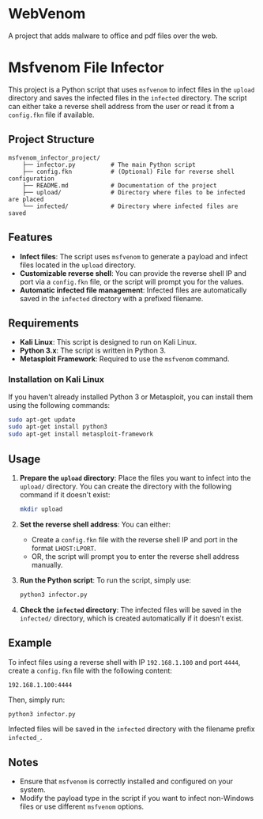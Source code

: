 
# WebVenom
A project that adds malware to office and pdf files over the web.


# Msfvenom File Infector

This project is a Python script that uses `msfvenom` to infect files in the `upload` directory and saves the infected files in the `infected` directory. The script can either take a reverse shell address from the user or read it from a `config.fkn` file if available.

## Project Structure

```
msfvenom_infector_project/
    ├── infector.py          # The main Python script
    ├── config.fkn           # (Optional) File for reverse shell configuration
    ├── README.md            # Documentation of the project
    ├── upload/              # Directory where files to be infected are placed
    └── infected/            # Directory where infected files are saved
```

## Features

- **Infect files**: The script uses `msfvenom` to generate a payload and infect files located in the `upload` directory.
- **Customizable reverse shell**: You can provide the reverse shell IP and port via a `config.fkn` file, or the script will prompt you for the values.
- **Automatic infected file management**: Infected files are automatically saved in the `infected` directory with a prefixed filename.

## Requirements

- **Kali Linux**: This script is designed to run on Kali Linux.
- **Python 3.x**: The script is written in Python 3.
- **Metasploit Framework**: Required to use the `msfvenom` command.

### Installation on Kali Linux

If you haven't already installed Python 3 or Metasploit, you can install them using the following commands:

```bash
sudo apt-get update
sudo apt-get install python3
sudo apt-get install metasploit-framework
```

## Usage

1. **Prepare the `upload` directory**:
   Place the files you want to infect into the `upload/` directory. You can create the directory with the following command if it doesn't exist:
   ```bash
   mkdir upload
   ```

2. **Set the reverse shell address**:
   You can either:
   - Create a `config.fkn` file with the reverse shell IP and port in the format `LHOST:LPORT`.
   - OR, the script will prompt you to enter the reverse shell address manually.

3. **Run the Python script**:
   To run the script, simply use:
   ```bash
   python3 infector.py
   ```

4. **Check the `infected` directory**:
   The infected files will be saved in the `infected/` directory, which is created automatically if it doesn't exist.

## Example

To infect files using a reverse shell with IP `192.168.1.100` and port `4444`, create a `config.fkn` file with the following content:

```
192.168.1.100:4444
```

Then, simply run:

```bash
python3 infector.py
```

Infected files will be saved in the `infected` directory with the filename prefix `infected_`.

## Notes

- Ensure that `msfvenom` is correctly installed and configured on your system.
- Modify the payload type in the script if you want to infect non-Windows files or use different `msfvenom` options.

